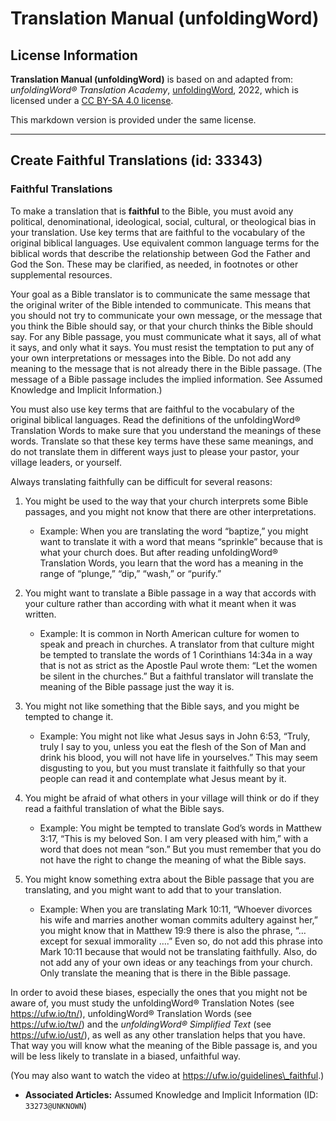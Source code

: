 # Translation Manual (unfoldingWord)

## License Information

**Translation Manual (unfoldingWord)** is based on and adapted from: _unfoldingWord® Translation Academy_, [unfoldingWord](https://unfoldingword.org/utw), 2022, which is licensed under a [CC BY-SA 4.0 license](https://creativecommons.org/licenses/by-sa/4.0/legalcode.en).

This markdown version is provided under the same license.



--------------------------------

## Create Faithful Translations (id: 33343)

### Faithful Translations

To make a translation that is **faithful** to the Bible, you must avoid any political, denominational, ideological, social, cultural, or theological bias in your translation. Use key terms that are faithful to the vocabulary of the original biblical languages. Use equivalent common language terms for the biblical words that describe the relationship between God the Father and God the Son. These may be clarified, as needed, in footnotes or other supplemental resources.

Your goal as a Bible translator is to communicate the same message that the original writer of the Bible intended to communicate. This means that you should not try to communicate your own message, or the message that you think the Bible should say, or that your church thinks the Bible should say. For any Bible passage, you must communicate what it says, all of what it says, and only what it says. You must resist the temptation to put any of your own interpretations or messages into the Bible. Do not add any meaning to the message that is not already there in the Bible passage. (The message of a Bible passage includes the implied information. See Assumed Knowledge and Implicit Information.)

You must also use key terms that are faithful to the vocabulary of the original biblical languages. Read the definitions of the unfoldingWord® Translation Words to make sure that you understand the meanings of these words. Translate so that these key terms have these same meanings, and do not translate them in different ways just to please your pastor, your village leaders, or yourself.

Always translating faithfully can be difficult for several reasons:

1. You might be used to the way that your church interprets some Bible passages, and you might not know that there are other interpretations.

    * Example: When you are translating the word “baptize,” you might want to translate it with a word that means “sprinkle” because that is what your church does. But after reading unfoldingWord® Translation Words, you learn that the word has a meaning in the range of “plunge,” “dip,” “wash,” or “purify.”
2. You might want to translate a Bible passage in a way that accords with your culture rather than according with what it meant when it was written.

    * Example: It is common in North American culture for women to speak and preach in churches. A translator from that culture might be tempted to translate the words of 1 Corinthians 14:34a in a way that is not as strict as the Apostle Paul wrote them: “Let the women be silent in the churches.” But a faithful translator will translate the meaning of the Bible passage just the way it is.
3. You might not like something that the Bible says, and you might be tempted to change it.

    * Example: You might not like what Jesus says in John 6:53, “Truly, truly I say to you, unless you eat the flesh of the Son of Man and drink his blood, you will not have life in yourselves.” This may seem disgusting to you, but you must translate it faithfully so that your people can read it and contemplate what Jesus meant by it.
4. You might be afraid of what others in your village will think or do if they read a faithful translation of what the Bible says.

    * Example: You might be tempted to translate God’s words in Matthew 3:17, “This is my beloved Son. I am very pleased with him,” with a word that does not mean “son.” But you must remember that you do not have the right to change the meaning of what the Bible says.
5. You might know something extra about the Bible passage that you are translating, and you might want to add that to your translation.

    * Example: When you are translating Mark 10:11, “Whoever divorces his wife and marries another woman commits adultery against her,” you might know that in Matthew 19:9 there is also the phrase, “… except for sexual immorality ….” Even so, do not add this phrase into Mark 10:11 because that would not be translating faithfully. Also, do not add any of your own ideas or any teachings from your church. Only translate the meaning that is there in the Bible passage.

In order to avoid these biases, especially the ones that you might not be aware of, you must study the unfoldingWord® Translation Notes (see https://ufw.io/tn/), unfoldingWord® Translation Words (see https://ufw.io/tw/) and the *unfoldingWord® Simplified Text* (see https://ufw.io/ust/), as well as any other translation helps that you have. That way you will know what the meaning of the Bible passage is, and you will be less likely to translate in a biased, unfaithful way.

(You may also want to watch the video at https://ufw.io/guidelines\_faithful.)

* **Associated Articles:** Assumed Knowledge and Implicit Information (ID: `33273@UNKNOWN`)


